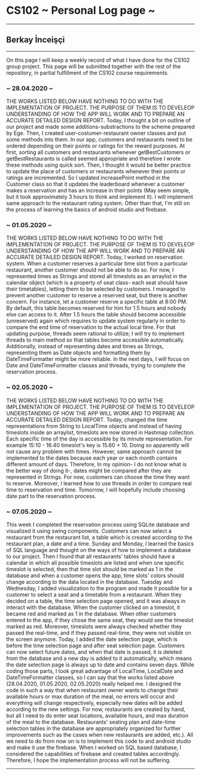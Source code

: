 # CS102 ~ Personal Log page ~
****
## Berkay İnceişçi
****

On this page I will keep a weekly record of what I have done for the CS102 group project. This page will be submitted together with the rest of the repository, in partial fulfillment of the CS102 course requirements.

### ~ 28.04.2020 ~
THE WORKS LISTED BELOW HAVE NOTHING TO DO WITH THE IMPLEMENTATION OF PROJECT. THE PURPOSE OF THEM IS TO DEVELEOP UNDERSTANDING OF HOW THE APP WILL WORK AND TO PREPARE AN ACCURATE DETAILED DESIGN REPORT. Today, I thought a bit on outline of our project and made some additions-substractions to the scheme prepared by Ege. Then, I created user-costumer-restaurant owner classes and put some methods into them. In our app, customers and restaurants need to be ordered depending on their points or ratings for the reward purposes. At first, sorting all customers and restaurants whenever getBestCustomers or getBestRestaurants is called seemed appropriate and therefore I wrote these methods using quick sort. Then, I thought it would be better practice to update the place of customers or restaurants whenever their points or ratings are incremented. So I updated increasePoint method in the Customer class so that it updates the leaderboard whenever a customer makes a reservation and has an increase in their points (May seem simple, but it took approximately 3 hours to think and implement it). I will implement same approach to the restaurant rating system. Other than that, I'm still on the process of learning the basics of android studio and firebase.

### ~ 01.05.2020 ~
THE WORKS LISTED BELOW HAVE NOTHING TO DO WITH THE IMPLEMENTATION OF PROJECT. THE PURPOSE OF THEM IS TO DEVELEOP UNDERSTANDING OF HOW THE APP WILL WORK AND TO PREPARE AN ACCURATE DETAILED DESIGN REPORT. Today, I worked on reservation system. When a customer reserves a particular time slot from a particular restaurant, another customer should not be able to do so. For now, I represented times as Strings and stored all timeslots as an arraylist in the calendar object (which is a property of seat class- each seat should have their timetables), letting them to be selected by customers. I managed to prevent another customer to reserve a reserved seat, but there is another concern. For instance, let a customer reserve a specific table at 8:00 PM. By default, this table becomes reserved for him for 1.5 hours and nobody else can access to it. After 1.5 hours the table should become accessible (unreserved) again which requires to update system regularly in order to compare the end time of reservation to the actual local time. For that updating purpose, threads seem rational to utilize; I will try to implement threads to main method so that tables become accessible automatically. Additionally, instead of representing dates and times as Strings, representing them as Date objects and formatting them by DateTimeFormatter might be more reliable. In the next days, I will focus on Date and DateTimeFormatter classes and threads, trying to complete the reservation process.

### ~ 02.05.2020 ~
THE WORKS LISTED BELOW HAVE NOTHING TO DO WITH THE IMPLEMENTATION OF PROJECT. THE PURPOSE OF THEM IS TO DEVELEOP UNDERSTANDING OF HOW THE APP WILL WORK AND TO PREPARE AN ACCURATE DETAILED DESIGN REPORT. Today, changed the time representations from String to LocalTime objects and instead of having timeslots inside an arraylist, timeslots are now stored in Hashmap collection. Each specific time of the day is accessible by its minute representation. For example 15:10 - 16:40 timeslot's key is 15.60 + 10. Doing so apparently will not cause any problem with times. However, same approach cannot be implemented to the dates because each year or each month contains different amount of days. Therefore, In my opinion- I do not know what is the better way of doing it-, dates might be compared after they are represented in Strings. For now, customers can choose the time they want to reserve. Moreover, I learned how to use threads in order to compare real time to reservation end time. Tomorrow, I will hopefully include choosing date part to the reservation process. 

### ~ 07.05.2020 ~
This week I completed the reservation process using SQLite database and visualized it using swing components. Customers can now select a restaurant from the restaurant list, a table which is created according to the restaurant plan, a date and a time. Sunday and Monday, I learned the basics of SQL language and thought on the ways of how to implement a database to our project. Then I found that all restaurants' tables should have a calendar in which all possible timeslots are listed and when one specific timeslot is selected, then that time slot should be marked as 1 in the database and when a customer opens the app, time slots' colors should change according to the data located in the database. Tuesday and Wednesday, I added visualization to the program and made it possible for a customer to select a seat and a timetable from a restaurant. When they decided on a table, the time selection page opened, and it was always in interact with the database. When the customer clicked on a timeslot, it became red and marked as 1 in the database. When other customers entered to the app, if they chose the same seat, they would see the timeslot marked as red. Moreover, timeslots were always checked whether they passed the real-time, and if they passed real-time, they were not visible on the screen anymore. Today, I added the date selection page, which is before the time selection page and after seat selection page. Customers can now select future dates, and when that date is passed, it is deleted from the database and a new day is added to it automatically, which means the date selection page is always up to date and contains seven days. While coding those parts, I took great advantage of LocalTime, LocalDate and DateTimeFormatter classes, so I can say that the works listed above (28.04.2020, 01.05.2020, 02.05.2020) really helped me. I designed the code in such a way that when restaurant owner wants to change their available hours or max duration of the meal, no errors will occur and everything will change respectively, especially new dates will be added according to the new settings. For now, restaurants are created by hand, but all I need to do enter seat locations, available hours, and max duration of the meal to the database. Restaurants' seating plan and date-time selection tables in the database are appropriately organized for further improvements such as the cases when new restaurants are added, etc.). All we need to do from now on is to implement this code to and android studio and make it use the firebase. When I worked on SQL based database, I considered the capabilities of firebase and created tables accordingly. Therefore, I hope the implementation process will not be suffering.

****
